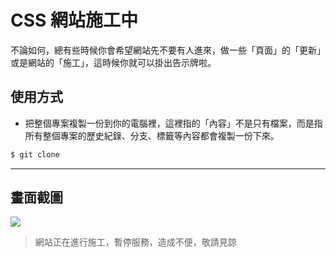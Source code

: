 # CSS 網站施工中

不論如何，總有些時候你會希望網站先不要有人進來，做一些「頁面」的「更新」或是網站的「施工」，這時候你就可以掛出告示牌啦。

## 使用方式
- 把整個專案複製一份到你的電腦裡，這裡指的「內容」不是只有檔案，而是指所有整個專案的歷史紀錄、分支、標籤等內容都會複製一份下來。
```sh
$ git clone
```

----

## 畫面截圖
![](https://i.imgur.com/2axpnH9.gif)
> 網站正在進行施工，暫停服務，造成不便，敬請見諒
